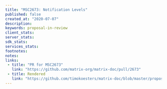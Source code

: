 ```yaml
---
title: "MSC2673: Notification Levels"
published: false
created_at: "2020-07-07"
description:
keywords: proposal-in-review
client_stats:
server_stats:
sdk_stats:
services_stats:
footnotes:
notes:
links:
 - title: "PR for MSC2673"
   link: "https://github.com/matrix-org/matrix-doc/pull/2673"
 - title: Rendered
   link: "https://github.com/timokoesters/matrix-doc/blob/master/proposals/2673-notification-levels.md"
---
```

